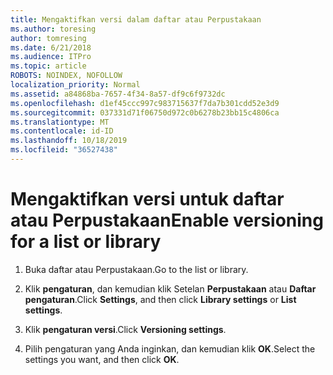 ```yaml
---
title: Mengaktifkan versi dalam daftar atau Perpustakaan
ms.author: toresing
author: tomresing
ms.date: 6/21/2018
ms.audience: ITPro
ms.topic: article
ROBOTS: NOINDEX, NOFOLLOW
localization_priority: Normal
ms.assetid: a84868ba-7657-4f34-8a57-df9c6f9732dc
ms.openlocfilehash: d1ef45ccc997c983715637f7da7b301cdd52e3d9
ms.sourcegitcommit: 037331d71f06750d972c0b6278b23bb15c4806ca
ms.translationtype: MT
ms.contentlocale: id-ID
ms.lasthandoff: 10/18/2019
ms.locfileid: "36527438"
---
```

# <a name="enable-versioning-for-a-list-or-library"></a><span data-ttu-id="1c5c0-102">Mengaktifkan versi untuk daftar atau Perpustakaan</span><span class="sxs-lookup"><span data-stu-id="1c5c0-102">Enable versioning for a list or library</span></span>

1. <span data-ttu-id="1c5c0-103">Buka daftar atau Perpustakaan.</span><span class="sxs-lookup"><span data-stu-id="1c5c0-103">Go to the list or library.</span></span>
    
2. <span data-ttu-id="1c5c0-104">Klik **pengaturan**, dan kemudian klik Setelan **Perpustakaan** atau **Daftar pengaturan**.</span><span class="sxs-lookup"><span data-stu-id="1c5c0-104">Click **Settings**, and then click **Library settings** or **List settings**.</span></span>
    
3. <span data-ttu-id="1c5c0-105">Klik **pengaturan versi**.</span><span class="sxs-lookup"><span data-stu-id="1c5c0-105">Click **Versioning settings**.</span></span>
    
4. <span data-ttu-id="1c5c0-106">Pilih pengaturan yang Anda inginkan, dan kemudian klik **OK**.</span><span class="sxs-lookup"><span data-stu-id="1c5c0-106">Select the settings you want, and then click **OK**.</span></span>
    

